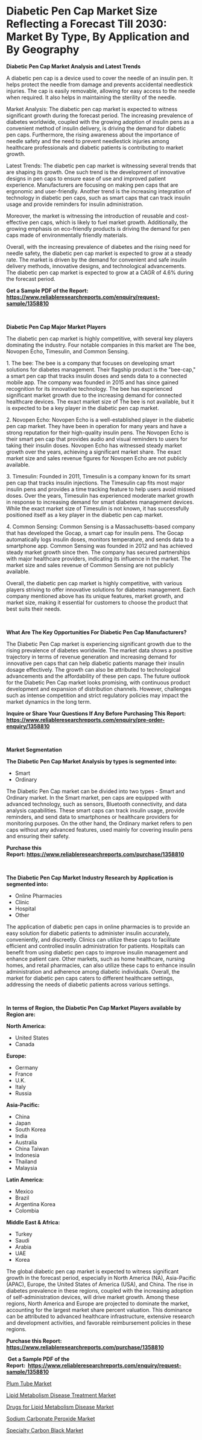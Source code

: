 <p><h1>Diabetic Pen Cap Market Size Reflecting a Forecast Till 2030: Market By Type, By Application and By Geography</h1></p><p><strong>Diabetic Pen Cap Market Analysis and Latest Trends</strong></p>
<p><p>A diabetic pen cap is a device used to cover the needle of an insulin pen. It helps protect the needle from damage and prevents accidental needlestick injuries. The cap is easily removable, allowing for easy access to the needle when required. It also helps in maintaining the sterility of the needle.</p><p>Market Analysis: The diabetic pen cap market is expected to witness significant growth during the forecast period. The increasing prevalence of diabetes worldwide, coupled with the growing adoption of insulin pens as a convenient method of insulin delivery, is driving the demand for diabetic pen caps. Furthermore, the rising awareness about the importance of needle safety and the need to prevent needlestick injuries among healthcare professionals and diabetic patients is contributing to market growth.</p><p>Latest Trends: The diabetic pen cap market is witnessing several trends that are shaping its growth. One such trend is the development of innovative designs in pen caps to ensure ease of use and improved patient experience. Manufacturers are focusing on making pen caps that are ergonomic and user-friendly. Another trend is the increasing integration of technology in diabetic pen caps, such as smart caps that can track insulin usage and provide reminders for insulin administration.</p><p>Moreover, the market is witnessing the introduction of reusable and cost-effective pen caps, which is likely to fuel market growth. Additionally, the growing emphasis on eco-friendly products is driving the demand for pen caps made of environmentally friendly materials.</p><p>Overall, with the increasing prevalence of diabetes and the rising need for needle safety, the diabetic pen cap market is expected to grow at a steady rate. The market is driven by the demand for convenient and safe insulin delivery methods, innovative designs, and technological advancements. The diabetic pen cap market is expected to grow at a CAGR of 4.6% during the forecast period.</p></p>
<p><strong>Get a Sample PDF of the Report:&nbsp; <a href="https://www.reliableresearchreports.com/enquiry/request-sample/1358810">https://www.reliableresearchreports.com/enquiry/request-sample/1358810</a></strong></p>
<p>&nbsp;</p>
<p><strong>Diabetic Pen Cap Major Market Players</strong></p>
<p><p>The diabetic pen cap market is highly competitive, with several key players dominating the industry. Four notable companies in this market are The bee, Novopen Echo, Timesulin, and Common Sensing.</p><p>1. The bee: The bee is a company that focuses on developing smart solutions for diabetes management. Their flagship product is the "bee-cap," a smart pen cap that tracks insulin doses and sends data to a connected mobile app. The company was founded in 2015 and has since gained recognition for its innovative technology. The bee has experienced significant market growth due to the increasing demand for connected healthcare devices. The exact market size of The bee is not available, but it is expected to be a key player in the diabetic pen cap market.</p><p>2. Novopen Echo: Novopen Echo is a well-established player in the diabetic pen cap market. They have been in operation for many years and have a strong reputation for their high-quality insulin pens. The Novopen Echo is their smart pen cap that provides audio and visual reminders to users for taking their insulin doses. Novopen Echo has witnessed steady market growth over the years, achieving a significant market share. The exact market size and sales revenue figures for Novopen Echo are not publicly available.</p><p>3. Timesulin: Founded in 2011, Timesulin is a company known for its smart pen cap that tracks insulin injections. The Timesulin cap fits most major insulin pens and provides a time tracking feature to help users avoid missed doses. Over the years, Timesulin has experienced moderate market growth in response to increasing demand for smart diabetes management devices. While the exact market size of Timesulin is not known, it has successfully positioned itself as a key player in the diabetic pen cap market.</p><p>4. Common Sensing: Common Sensing is a Massachusetts-based company that has developed the Gocap, a smart cap for insulin pens. The Gocap automatically logs insulin doses, monitors temperature, and sends data to a smartphone app. Common Sensing was founded in 2012 and has achieved steady market growth since then. The company has secured partnerships with major healthcare providers, indicating its influence in the market. The market size and sales revenue of Common Sensing are not publicly available.</p><p>Overall, the diabetic pen cap market is highly competitive, with various players striving to offer innovative solutions for diabetes management. Each company mentioned above has its unique features, market growth, and market size, making it essential for customers to choose the product that best suits their needs.</p></p>
<p>&nbsp;</p>
<p><strong>What Are The Key Opportunities For Diabetic Pen Cap Manufacturers?</strong></p>
<p><p>The Diabetic Pen Cap market is experiencing significant growth due to the rising prevalence of diabetes worldwide. The market data shows a positive trajectory in terms of revenue generation and increasing demand for innovative pen caps that can help diabetic patients manage their insulin dosage effectively. The growth can also be attributed to technological advancements and the affordability of these pen caps. The future outlook for the Diabetic Pen Cap market looks promising, with continuous product development and expansion of distribution channels. However, challenges such as intense competition and strict regulatory policies may impact the market dynamics in the long term.</p></p>
<p><strong>Inquire or Share Your Questions If Any Before Purchasing This Report: <a href="https://www.reliableresearchreports.com/enquiry/pre-order-enquiry/1358810">https://www.reliableresearchreports.com/enquiry/pre-order-enquiry/1358810</a></strong></p>
<p>&nbsp;</p>
<p><strong>Market Segmentation</strong></p>
<p><strong>The Diabetic Pen Cap Market Analysis by types is segmented into:</strong></p>
<p><ul><li>Smart</li><li>Ordinary</li></ul></p>
<p><p>The Diabetic Pen Cap market can be divided into two types - Smart and Ordinary market. In the Smart market, pen caps are equipped with advanced technology, such as sensors, Bluetooth connectivity, and data analysis capabilities. These smart caps can track insulin usage, provide reminders, and send data to smartphones or healthcare providers for monitoring purposes. On the other hand, the Ordinary market refers to pen caps without any advanced features, used mainly for covering insulin pens and ensuring their safety.</p></p>
<p><strong>Purchase this Report:&nbsp;<a href="https://www.reliableresearchreports.com/purchase/1358810">https://www.reliableresearchreports.com/purchase/1358810</a></strong></p>
<p>&nbsp;</p>
<p><strong>The Diabetic Pen Cap Market Industry Research by Application is segmented into:</strong></p>
<p><ul><li>Online Pharmacies</li><li>Clinic</li><li>Hospital</li><li>Other</li></ul></p>
<p><p>The application of diabetic pen caps in online pharmacies is to provide an easy solution for diabetic patients to administer insulin accurately, conveniently, and discreetly. Clinics can utilize these caps to facilitate efficient and controlled insulin administration for patients. Hospitals can benefit from using diabetic pen caps to improve insulin management and enhance patient care. Other markets, such as home healthcare, nursing homes, and retail pharmacies, can also utilize these caps to enhance insulin administration and adherence among diabetic individuals. Overall, the market for diabetic pen caps caters to different healthcare settings, addressing the needs of diabetic patients across various settings.</p></p>
<p>&nbsp;</p>
<p><strong>In terms of Region, the Diabetic Pen Cap Market Players available by Region are:</strong></p>
<p>
    <p> <strong> North America: </strong>
        <ul>
            <li>United States</li>
            <li>Canada</li>
        </ul>
        </p> 
    <p> <strong> Europe: </strong>
        <ul>
            <li>Germany</li>
            <li>France</li>
            <li>U.K.</li>
            <li>Italy</li>
            <li>Russia</li>
        </ul>
        </p> 
    <p> <strong> Asia-Pacific: </strong>
        <ul>
            <li>China</li>
            <li>Japan</li>
            <li>South Korea</li>
            <li>India</li>
            <li>Australia</li>
            <li>China Taiwan</li>
            <li>Indonesia</li>
            <li>Thailand</li>
            <li>Malaysia</li>
        </ul>
        </p> 
    <p> <strong> Latin America: </strong>
        <ul>
            <li>Mexico</li>
            <li>Brazil</li>
            <li>Argentina Korea</li>
            <li>Colombia</li>
        </ul>
        </p> 
    <p> <strong> Middle East & Africa: </strong>
        <ul>
            <li>Turkey</li>
            <li>Saudi</li>
            <li>Arabia</li>
            <li>UAE</li>
            <li>Korea</li>
        </ul>
    </p>
    </p>
<p><p>The global diabetic pen cap market is expected to witness significant growth in the forecast period, especially in North America (NA), Asia-Pacific (APAC), Europe, the United States of America (USA), and China. The rise in diabetes prevalence in these regions, coupled with the increasing adoption of self-administration devices, will drive market growth. Among these regions, North America and Europe are projected to dominate the market, accounting for the largest market share percent valuation. This dominance can be attributed to advanced healthcare infrastructure, extensive research and development activities, and favorable reimbursement policies in these regions.</p></p>
<p><strong>Purchase this Report: <a href="https://www.reliableresearchreports.com/purchase/1358810">https://www.reliableresearchreports.com/purchase/1358810</a></strong></p>
<p>&nbsp;<strong>Get a Sample PDF of the Report:&nbsp;&nbsp;<a href="https://www.reliableresearchreports.com/enquiry/request-sample/1358810">https://www.reliableresearchreports.com/enquiry/request-sample/1358810</a></strong></p>
<p><strong></strong></p>
<p><p><a href="https://medium.com/@jasonmartin866/plum-tube-market-size-growth-forecast-2023-2030-6bb67ba17c32">Plum Tube Market</a></p><p><a href="https://github.com/FassouRP/Market-Research-Report-List-1/blob/main/lipid-metabolism-disease-treatment-market.md">Lipid Metabolism Disease Treatment Market</a></p><p><a href="https://github.com/rexevange/Market-Research-Report-List-1/blob/main/drugs-for-lipid-metabolism-disease-market.md">Drugs for Lipid Metabolism Disease Market</a></p><p><a href="https://medium.com/@joannebell6556/sodium-carbonate-peroxide-market-size-growth-forecast-2023-2030-5bc4d0efb992">Sodium Carbonate Peroxide Market</a></p><p><a href="https://www.linkedin.com/pulse/specialty-carbon-black-market-insights-players-forecast-fmmie/">Specialty Carbon Black Market</a></p></p>